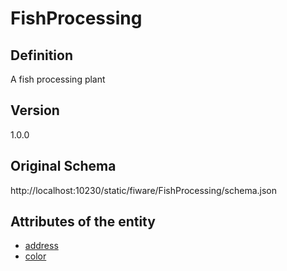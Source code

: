 # FishProcessing

## Definition
A fish processing plant

## Version
1.0.0

## Original Schema
http://localhost:10230/static/fiware/FishProcessing/schema.json

## Attributes of the entity

- [address](http://localhost:10230/static/fiware/FishProcessing/attributes/address.md)
- [color](http://localhost:10230/static/fiware/FishProcessing/attributes/color.md)
